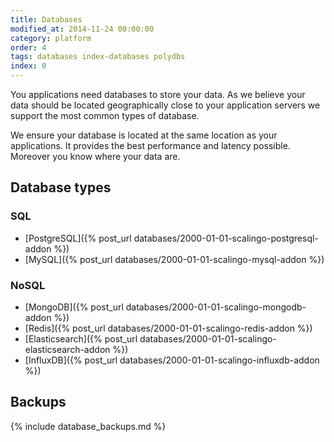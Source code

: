 ```yaml
---
title: Databases
modified_at: 2014-11-24 00:00:00
category: platform
order: 4
tags: databases index-databases polydbs
index: 0
---
```


You applications need databases to store your data. As we believe your data
should be located geographically close to your application servers we support
the most common types of database.

We ensure your database is located at the same location as your applications.
It provides the best performance and latency possible. Moreover you know where
your data are.

## Database types

### SQL

* [PostgreSQL]({% post_url databases/2000-01-01-scalingo-postgresql-addon %})
* [MySQL]({% post_url databases/2000-01-01-scalingo-mysql-addon %})

### NoSQL

* [MongoDB]({% post_url databases/2000-01-01-scalingo-mongodb-addon %})
* [Redis]({% post_url databases/2000-01-01-scalingo-redis-addon %})
* [Elasticsearch]({% post_url databases/2000-01-01-scalingo-elasticsearch-addon %})
* [InfluxDB]({% post_url databases/2000-01-01-scalingo-influxdb-addon %})

## Backups

{% include database_backups.md %}

